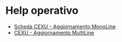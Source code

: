 # Help operativo

- [Scheda CEXU - Aggiornamento MonoLine](Sorgenti/DOC_OPE/MB/SCP_SCH/CMP_EXUA)
- [CEXU - Aggiornamento MultiLine](Sorgenti/DOC_OPE/MB/SCP_SCH/CMP_EXUB)
